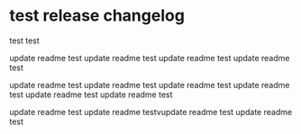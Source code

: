 # test release changelog

test test

update readme test
update readme test
update readme test
update readme test

update readme test
update readme test
update readme test
update readme test
update readme test
update readme test

update readme test
update readme testvupdate readme test
update readme test